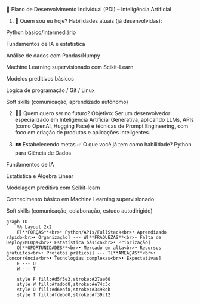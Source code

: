 🧭 Plano de Desenvolvimento Individual (PDI) – Inteligência Artificial
1. 🧠 Quem sou eu hoje?
Habilidades atuais (já desenvolvidas):

 Python básico/intermediário

 Fundamentos de IA e estatística

 Análise de dados com Pandas/Numpy

 Machine Learning supervisionado com Scikit-Learn

 Modelos preditivos básicos

 Lógica de programação / Git / Linux

 Soft skills (comunicação, aprendizado autônomo)

2. 🧑‍🚀 Quem quero ser no futuro?
Objetivo: Ser um desenvolvedor especializado em Inteligência Artificial Generativa, aplicando LLMs, APIs (como OpenAI, Hugging Face)
e técnicas de Prompt Engineering, com foco em criação de produtos e aplicações inteligentes.


3. 🛤️ Estabelecendo metas
✅ O que você já tem como habilidade?
Python para Ciência de Dados

Fundamentos de IA

Estatística e Álgebra Linear

Modelagem preditiva com Scikit-learn

Conhecimento básico em Machine Learning supervisionado

Soft skills (comunicação, colaboração, estudo autodirigido)

```mermaid
graph TD
    %% Layout 2x2
    F[**FORÇAS**<br>• Python/APIs/FullStack<br>• Aprendizado rápido<br>• Organização] --- W[**FRAQUEZAS**<br>• Falta de Deploy/MLOps<br>• Estatística básica<br>• Priorização]
    O[**OPORTUNIDADES**<br>• Mercado em alta<br>• Recursos gratuitos<br>• Projetos práticos] --- T[**AMEAÇAS**<br>• Concorrência<br>• Tecnologias complexas<br>• Expectativas]
    F --- O
    W --- T
    
    style F fill:#d5f5e3,stroke:#27ae60
    style W fill:#fadbd8,stroke:#e74c3c
    style O fill:#d6eaf8,stroke:#3498db
    style T fill:#fdebd0,stroke:#f39c12
```
